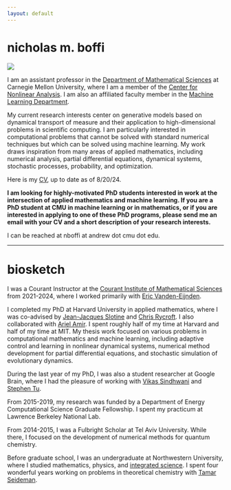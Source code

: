 ```yaml
---
layout: default
---
```

# nicholas m. boffi
<img src="../images/me_hammock.png" class="profile-pic">

I am an assistant professor in the [Department of Mathematical Sciences](https://www.cmu.edu/math/index.html) at Carnegie Mellon University, where I am a member of the [Center for Nonlinear Analysis](https://www.cmu.edu/math/cna/). I am also an affiliated faculty member in the [Machine Learning Department](https://www.ml.cmu.edu).

My current research interests center on generative models based on dynamical transport of measure and their application to high-dimensional problems in scientific computing. I am particularly interested in computational problems that cannot be solved with standard numerical techniques but which can be solved using machine learning. My work draws inspiration from many areas of applied mathematics, including numerical analysis, partial differential equations, dynamical systems, stochastic processes, probability, and optimization.

Here is my [CV](https://nmboffi.github.io/pdfs/boffi_cv_8_24.pdf), up to date as of 8/20/24.

**I am looking for highly-motivated PhD students interested in work at the intersection of applied mathematics and machine learning. If you are a PhD student at CMU in machine learning or in mathematics, or if you are interested in applying to one of these PhD programs, please send me an email with your CV and a short description of your research interests.**

I can be reached at nboffi at andrew dot cmu dot edu.

---
# biosketch

I was a Courant Instructor at the [Courant Institute of Mathematical Sciences](https://www.courant.nyu.edu/) from 2021-2024, where I worked primarily with [Eric Vanden-Eijnden](https://wp.nyu.edu/courantinstituteofmathematicalsciences-eve2/). 

I completed my PhD at Harvard University in applied mathematics, where I was co-advised by [Jean-Jacques Slotine](https://scholar.google.com/citations?user=TcREpMQAAAAJ&hl=en&oi=ao) and [Chris Rycroft](https://scholar.google.com/citations?user=IS_xUuIAAAAJ&hl=en&oi=ao). I also collaborated with [Ariel Amir](https://www.weizmann.ac.il/complex/amir/home). I spent roughly half of my time at Harvard and half of my time at MIT. My thesis work focused on various problems in computational mathematics and machine learning, including adaptive control and learning in nonlinear dynamical systems, numerical method development for partial differential equations, and stochastic simulation of evolutionary dynamics.

During the last year of my PhD, I was also a student researcher at Google Brain, where I had the pleasure of working with [Vikas Sindhwani](https://vikas.sindhwani.org/) and [Stephen Tu](https://stephentu.github.io).

From 2015-2019, my research was funded by a Department of Energy Computational Science Graduate Fellowship. I spent my practicum at Lawrence Berkeley National Lab.

From 2014-2015, I was a Fulbright Scholar at Tel Aviv University. While there, I focused on the development of numerical methods for quantum chemistry.

Before graduate school, I was an undergraduate at Northwestern University, where I studied mathematics, physics, and [integrated science](https://isp.northwestern.edu/). I spent four wonderful years working on problems in theoretical chemistry with [Tamar Seideman](https://sites.northwestern.edu/seideman/).
